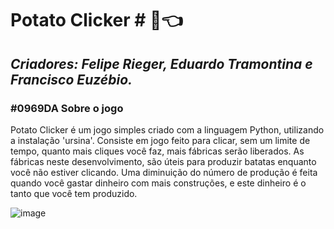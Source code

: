 # **Potato Clicker** # **🥔👈**
  ## *Criadores: Felipe Rieger, Eduardo Tramontina e Francisco Euzébio.*

### #0969DA Sobre o jogo 

Potato Clicker é um jogo simples criado com a linguagem Python, utilizando a instalação 'ursina'. Consiste em jogo feito para clicar, sem um limite de tempo, quanto mais cliques você faz, mais fábricas serão liberados.
As fábricas neste desenvolvimento, são úteis para produzir batatas enquanto você não estiver clicando. Uma diminuição do número de produção é feita quando você gastar dinheiro com mais construções, e este dinheiro é o tanto que você tem produzido. 

![image](https://github.com/user-attachments/assets/bbe631a9-1225-48ef-88b2-f629c0e58ef3)



